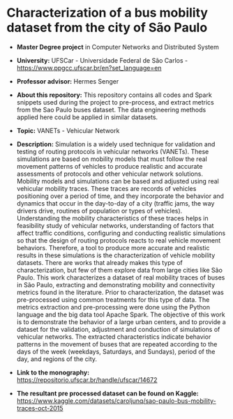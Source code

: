 # Characterization of a bus mobility dataset from the city of São Paulo

- **Master Degree project** in Computer Networks and Distributed System
- **University:** UFSCar - Universidade Federal de São Carlos - https://www.ppgcc.ufscar.br/en?set_language=en 
- **Professor advisor:** Hermes Senger
- **About this repository:** This repository contains all codes and Spark snippets used during the project to pre-process, and extract metrics from the Sao Paulo buses dataset. The data engineering methods applied here could be applied in similar datasets.
- **Topic:** VANETs - Vehicular Network
- **Description:** Simulation is a widely used technique for validation and testing of routing protocols in vehicular networks (VANETs). These simulations are based on mobility models that must follow the real movement patterns of vehicles to produce realistic and accurate assessments of protocols and other vehicular network solutions. Mobility models and simulations can be based and adjusted using real vehicular mobility traces. These traces are records of vehicles positioning over a period of time, and they incorporate the behavior and dynamics that occur in the day-to-day of a city (traffic jams, the way drivers drive, routines of population or types of vehicles). Understanding the mobility characteristics of these traces helps in feasibility study of vehicular networks, understanding of factors that affect traffic conditions, configuring and conducting realistic simulations so that the design of routing protocols reacts to real vehicle movement behaviors. Therefore, a tool to produce more accurate and realistic results in these simulations is the characterization of vehicle mobility datasets. There are works that already makes this type of characterization, but few of them explore data from large cities like São Paulo. This work characterizes a dataset of real mobility traces of buses in São Paulo, extracting and demonstrating mobility and connectivity metrics found in the literature. Prior to characterization, the dataset was pre-processed using common treatments for this type of data. The metrics extraction and pre-processing were done using the Python language and the big data tool Apache Spark. The objective of this work is to demonstrate the behavior of a large urban centers, and to provide a dataset for the validation, adjustment and conduction of simulations of vehicular networks. The extracted characteristics indicate behavior patterns in the movement of buses that are repeated according to the days of the week (weekdays, Saturdays, and Sundays), period of the day, and regions of the city.

- **Link to the monography:** https://repositorio.ufscar.br/handle/ufscar/14672
- **The resultant pre processed dataset can be found on Kaggle:** https://www.kaggle.com/datasets/caroljunq/sao-paulo-bus-mobility-traces-oct-2015








